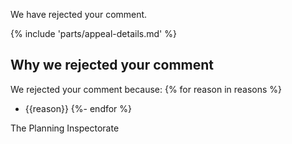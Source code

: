 We have rejected your comment.

{% include 'parts/appeal-details.md' %}

## Why we rejected your comment

We rejected your comment because:
{% for reason in reasons %}
- {{reason}}
{%- endfor %}

The Planning Inspectorate
